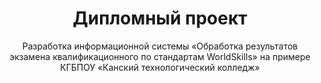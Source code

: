 ﻿
<div align="center">

# Дипломный проект
Разработка информационной системы «Обработка результатов экзамена квалификационного по стандартам WorldSkills» на примере КГБПОУ «Канский технологический колледж» 

</div>